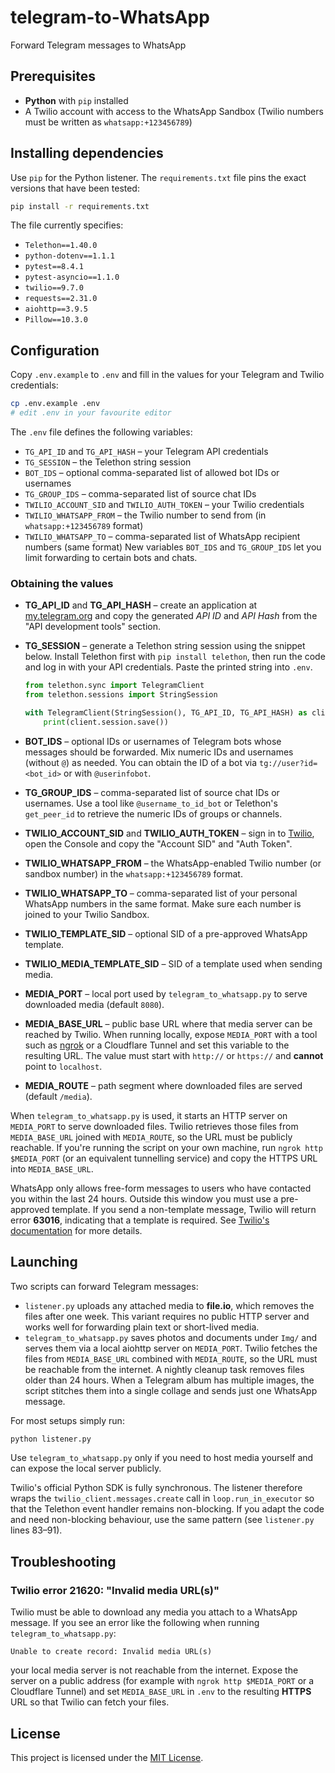 # telegram-to-WhatsApp
Forward Telegram messages to WhatsApp

## Prerequisites

- **Python** with `pip` installed
- A Twilio account with access to the WhatsApp Sandbox
  (Twilio numbers must be written as `whatsapp:+123456789`)

## Installing dependencies

Use `pip` for the Python listener. The `requirements.txt` file pins the
exact versions that have been tested:

```bash
pip install -r requirements.txt
```
The file currently specifies:
- `Telethon==1.40.0`
- `python-dotenv==1.1.1`
- `pytest==8.4.1`
- `pytest-asyncio==1.1.0`
- `twilio==9.7.0`
- `requests==2.31.0`
- `aiohttp==3.9.5`
- `Pillow==10.3.0`

## Configuration

Copy `.env.example` to `.env` and fill in the values for your Telegram and Twilio credentials:

```bash
cp .env.example .env
# edit .env in your favourite editor
```

The `.env` file defines the following variables:

- `TG_API_ID` and `TG_API_HASH` – your Telegram API credentials
- `TG_SESSION` – the Telethon string session
 - `BOT_IDS` – optional comma-separated list of allowed bot IDs or usernames
- `TG_GROUP_IDS` – comma-separated list of source chat IDs
- `TWILIO_ACCOUNT_SID` and `TWILIO_AUTH_TOKEN` – your Twilio credentials
- `TWILIO_WHATSAPP_FROM` – the Twilio number to send from (in `whatsapp:+123456789` format)
- `TWILIO_WHATSAPP_TO` – comma-separated list of WhatsApp recipient numbers (same format)
New variables `BOT_IDS` and `TG_GROUP_IDS` let you limit forwarding to certain
bots and chats.

### Obtaining the values

* **TG_API_ID** and **TG_API_HASH** – create an application at
  [my.telegram.org](https://my.telegram.org) and copy the generated *API ID* and
  *API Hash* from the "API development tools" section.
* **TG_SESSION** – generate a Telethon string session using the snippet below.
  Install Telethon first with `pip install telethon`, then run the code and log
  in with your API credentials. Paste the printed string into `.env`.

  ```python
  from telethon.sync import TelegramClient
  from telethon.sessions import StringSession

  with TelegramClient(StringSession(), TG_API_ID, TG_API_HASH) as client:
      print(client.session.save())
  ```
* **BOT_IDS** – optional IDs or usernames of Telegram bots whose messages
  should be forwarded. Mix numeric IDs and usernames (without `@`) as needed.
  You can obtain the ID of a bot via `tg://user?id=<bot_id>` or with
  `@userinfobot`.
* **TG_GROUP_IDS** – comma-separated list of source chat IDs or usernames.
  Use a tool like `@username_to_id_bot` or Telethon's `get_peer_id` to retrieve
  the numeric IDs of groups or channels.
* **TWILIO_ACCOUNT_SID** and **TWILIO_AUTH_TOKEN** – sign in to [Twilio](https://www.twilio.com/), open the Console and copy the "Account SID" and "Auth Token".
* **TWILIO_WHATSAPP_FROM** – the WhatsApp-enabled Twilio number (or sandbox number) in the `whatsapp:+123456789` format.
* **TWILIO_WHATSAPP_TO** – comma-separated list of your personal WhatsApp numbers in the same format. Make sure each number is joined to your Twilio Sandbox.
* **TWILIO_TEMPLATE_SID** – optional SID of a pre-approved WhatsApp template.
* **TWILIO_MEDIA_TEMPLATE_SID** – SID of a template used when sending media.
* **MEDIA_PORT** – local port used by `telegram_to_whatsapp.py` to serve
  downloaded media (default `8080`).
 * **MEDIA_BASE_URL** – public base URL where that media server can be reached
  by Twilio. When running locally, expose `MEDIA_PORT` with a tool such as
  [ngrok](https://ngrok.com/) or a Cloudflare Tunnel and set this variable to
  the resulting URL. The value must start with `http://` or `https://` and
  **cannot** point to `localhost`.
* **MEDIA_ROUTE** – path segment where downloaded files are served (default
  `/media`).

When `telegram_to_whatsapp.py` is used, it starts an HTTP server on
`MEDIA_PORT` to serve downloaded files. Twilio retrieves those files from
`MEDIA_BASE_URL` joined with `MEDIA_ROUTE`, so the URL must be publicly
reachable. If you're running the script on your own machine, run `ngrok http
$MEDIA_PORT` (or an equivalent tunnelling service) and copy the HTTPS URL into
`MEDIA_BASE_URL`.

WhatsApp only allows free-form messages to users who have contacted you within the last 24 hours. Outside this window you must use a pre-approved template. If you send a non-template message, Twilio will return error **63016**, indicating that a template is required. See [Twilio's documentation](https://www.twilio.com/docs/errors/63016) for more details.

## Launching

Two scripts can forward Telegram messages:

- `listener.py` uploads any attached media to **file.io**, which removes the files after one week. This variant requires no public HTTP server and works well for forwarding plain text or short-lived media.
- `telegram_to_whatsapp.py` saves photos and documents under `Img/` and serves them via a local aiohttp server on `MEDIA_PORT`. Twilio fetches the files from `MEDIA_BASE_URL` combined with `MEDIA_ROUTE`, so the URL must be reachable from the internet. A nightly cleanup task removes files older than 24 hours.
When a Telegram album has multiple images, the script stitches them into a single collage and sends just one WhatsApp message.

For most setups simply run:

```bash
python listener.py
```

Use `telegram_to_whatsapp.py` only if you need to host media yourself and can expose the local server publicly.

Twilio's official Python SDK is fully synchronous. The listener therefore wraps the `twilio_client.messages.create` call in `loop.run_in_executor` so that the Telethon event handler remains non-blocking. If you adapt the code and need non-blocking behaviour, use the same pattern (see `listener.py` lines 83–91).


## Troubleshooting

### Twilio error 21620: "Invalid media URL(s)"

Twilio must be able to download any media you attach to a WhatsApp message. If
you see an error like the following when running `telegram_to_whatsapp.py`:

```
Unable to create record: Invalid media URL(s)
```

your local media server is not reachable from the internet. Expose the server
on a public address (for example with `ngrok http $MEDIA_PORT` or a Cloudflare
Tunnel) and set `MEDIA_BASE_URL` in `.env` to the resulting **HTTPS** URL so that
Twilio can fetch your files.


## License

This project is licensed under the [MIT License](LICENSE).
